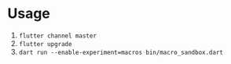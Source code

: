# Usage
1. ```flutter channel master```
2. ```flutter upgrade```
3. ```dart run --enable-experiment=macros bin/macro_sandbox.dart```